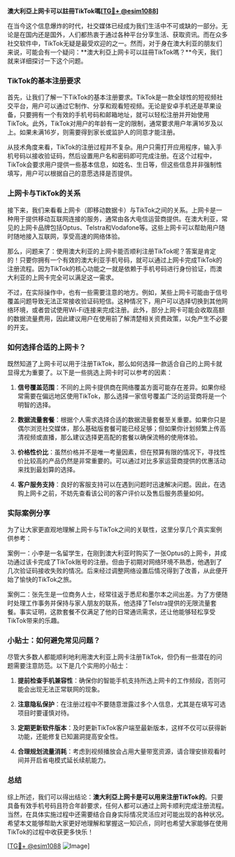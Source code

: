 **澳大利亞上网卡可以註冊TikTok嗎[[TG💪+ @esim1088](https://t.me/s/esim1088)]**

在当今这个信息爆炸的时代，社交媒体已经成为我们生活中不可或缺的一部分。无论是在国内还是国外，人们都热衷于通过各种平台分享生活、获取资讯。而在众多社交软件中，TikTok无疑是最受欢迎的之一。然而，对于身在澳大利亚的朋友们来说，可能会有一个疑问：**澳大利亞上网卡可以註冊TikTok嗎？**今天，我们就来详细探讨一下这个问题。

### TikTok的基本注册要求

首先，让我们了解一下TikTok的基本注册要求。TikTok是一款全球性的短视频社交平台，用户可以通过它制作、分享和观看短视频。无论是安卓手机还是苹果设备，只要拥有一个有效的手机号码和邮箱地址，就可以轻松注册并开始使用TikTok。此外，TikTok对用户的年龄有一定的限制，通常要求用户年满16岁及以上。如果未满16岁，则需要得到家长或监护人的同意才能注册。

从技术角度来看，TikTok的注册过程并不复杂。用户只需打开应用程序，输入手机号码以接收验证码，然后设置用户名和密码即可完成注册。在这个过程中，TikTok会要求用户提供一些基本信息，如姓名、生日等，但这些信息并非强制性填写，用户可以根据自己的意愿选择是否提供。

### 上网卡与TikTok的关系

接下来，我们来看看上网卡（即移动数据卡）与TikTok之间的关系。上网卡是一种用于提供移动互联网连接的服务，通常由各大电信运营商提供。在澳大利亚，常见的上网卡品牌包括Optus、Telstra和Vodafone等。这些上网卡可以帮助用户随时随地接入互联网，享受高速的网络体验。

那么，问题来了：使用澳大利亚的上网卡能否顺利注册TikTok呢？答案是肯定的！只要你拥有一个有效的澳大利亚手机号码，就可以通过上网卡完成TikTok的注册流程。因为TikTok的核心功能之一就是依赖于手机号码进行身份验证，而澳大利亚的上网卡完全可以满足这一需求。

不过，在实际操作中，也有一些需要注意的地方。例如，某些上网卡可能由于信号覆盖问题导致无法正常接收验证码短信。这种情况下，用户可以选择切换到其他网络环境，或者尝试使用Wi-Fi连接来完成注册。此外，部分上网卡可能会收取高额的数据流量费用，因此建议用户在使用前了解清楚相关资费政策，以免产生不必要的开支。

### 如何选择合适的上网卡？

既然知道了上网卡可以用于注册TikTok，那么如何选择一款适合自己的上网卡就显得尤为重要了。以下是一些挑选上网卡时可以参考的因素：

1. **信号覆盖范围**：不同的上网卡提供商在网络覆盖方面可能存在差异。如果你经常需要在偏远地区使用TikTok，那么选择一家信号覆盖广泛的运营商将是一个明智的选择。
   
2. **数据流量套餐**：根据个人需求选择合适的数据流量套餐至关重要。如果你只是偶尔浏览社交媒体，那么基础版套餐可能已经足够；但如果你计划频繁上传高清视频或直播，那么建议选择更高配的套餐以确保流畅的使用体验。

3. **价格性价比**：虽然价格并不是唯一考量因素，但在预算有限的情况下，寻找性价比较高的产品仍然是非常重要的。可以通过对比多家运营商提供的优惠活动来找到最划算的选择。

4. **客户服务支持**：良好的客服支持可以在遇到问题时迅速解决问题。因此，在选购上网卡之前，不妨先查看该公司的客户评价以及售后服务质量如何。

### 实际案例分享

为了让大家更直观地理解上网卡与TikTok之间的关联性，这里分享几个真实案例供参考：

案例一：小李是一名留学生，在刚到澳大利亚时购买了一张Optus的上网卡，并成功通过该卡完成了TikTok账号的注册。但由于初期对网络环境不熟悉，他遇到了几次验证码接收失败的情况。后来经过调整网络设置后情况得到了改善，从此便开始了愉快的TikTok之旅。

案例二：张先生是一位商务人士，经常往返于悉尼和墨尔本之间出差。为了方便随时处理工作事务并保持与家人朋友的联系，他选择了Telstra提供的无限流量套餐。事实证明，这款套餐不仅满足了他的日常通讯需求，还让他能够轻松享受TikTok带来的乐趣。

### 小贴士：如何避免常见问题？

尽管大多数人都能顺利地利用澳大利亚上网卡注册TikTok，但仍有一些潜在的问题需要注意防范。以下是几个实用的小贴士：

1. **提前检查手机兼容性**：确保你的智能手机支持所选上网卡的工作频段，否则可能会出现无法正常联网的现象。

2. **注意隐私保护**：在注册过程中不要随意泄露过多个人信息，尤其是在填写可选项目时要谨慎对待。

3. **定期更新软件版本**：及时更新TikTok客户端至最新版本，这样不仅可以获得新功能，还能修复已知漏洞提高安全性。

4. **合理规划流量消耗**：考虑到视频播放会占用大量带宽资源，请合理安排观看时间并开启省电模式延长续航能力。

### 总结

综上所述，我们可以得出结论：**澳大利亞上网卡是可以用来注册TikTok的**。只要具备有效手机号码且符合年龄要求，任何人都可以通过上网卡顺利完成注册流程。当然，在具体实施过程中还需要结合自身实际情况灵活应对可能出现的各种状况。希望本文能够帮助大家更好地理解和掌握这一知识点，同时也希望大家能够在使用TikTok的过程中收获更多快乐！

[[TG💪+ @esim1088](https://t.me/s/esim1088) ![Image](https://i.postimg.cc/4NQfJmqS/Snipaste-2025-05-13-00-14-12.png)]